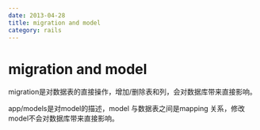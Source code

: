 ```yaml
---
date: 2013-04-28
title: migration and model
category: rails
---
```

# migration and model

migration是对数据表的直接操作，增加/删除表和列，会对数据库带来直接影响。

app/models是对model的描述，model 与数据表之间是mapping 关系，修改model不会对数据库带来直接影响。
